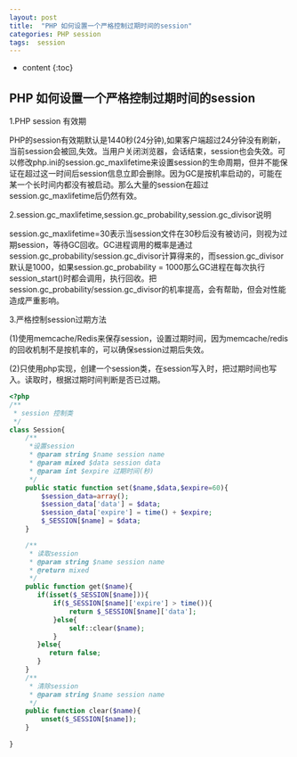 ```yaml
---
layout: post
title:  "PHP 如何设置一个严格控制过期时间的session"
categories: PHP session 
tags:  session 
---
```


* content
{:toc}

## PHP 如何设置一个严格控制过期时间的session

1.PHP session 有效期

PHP的session有效期默认是1440秒(24分钟),如果客户端超过24分钟没有刷新，当前session会被回,失效。当用户关闭浏览器，会话结束，session也会失效。可以修改php.ini的session.gc_maxlifetime来设置session的生命周期，但并不能保证在超过这一时间后session信息立即会删除。因为GC是按机率启动的，可能在某一个长时间内都没有被启动。那么大量的session在超过session.gc_maxlifetime后仍然有效。

2.session.gc_maxlifetime,session.gc_probability,session.gc_divisor说明

session.gc_maxlifetime=30表示当session文件在30秒后没有被访问，则视为过期session，等待GC回收。GC进程调用的概率是通过session.gc_probability/session.gc_divisor计算得来的，而session.gc_divisor默认是1000，如果session.gc_probability = 1000那么GC进程在每次执行session_start()时都会调用，执行回收。把session.gc_probability/session.gc_divisor的机率提高，会有帮助，但会对性能造成严重影响。

3.严格控制session过期方法

(1)使用memcache/Redis来保存session，设置过期时间，因为memcache/redis的回收机制不是按机率的，可以确保session过期后失效。

(2)只使用php实现，创建一个session类，在session写入时，把过期时间也写入。读取时，根据过期时间判断是否已过期。


```php
<?php
/**
 * session 控制类
 */
class Session{
    /**
     *设置session
     * @param string $name session name
     * @param mixed $data session data
     * @param int $expire 过期时间(秒)
     */
    public static function set($name,$data,$expire=60){
        $session_data=array();
        $session_data['data'] = $data;
        $session_data['expire'] = time() + $expire;
        $_SESSION[$name] = $data;
    }

    /**
     * 读取session
     * @param string $name session name
     * @return mixed
     */
    public function get($name){
       if(isset($_SESSION[$name])){
           if($_SESSION[$name]['expire'] > time()){
               return $_SESSION[$name]['data'];
           }else{
               self::clear($name);
           }
       }else{
          return false;
       }
    }
    /**
     * 清除session
     * @param string $name session name
     */
    public function clear($name){
        unset($_SESSION[$name]);
    }
	
}
```


